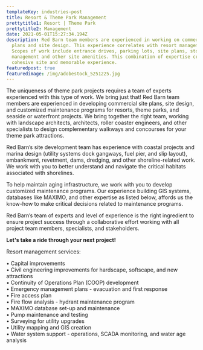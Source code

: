 ```yaml
---
templateKey: industries-post
title: Resort & Theme Park Management
prettytitle1: Resort | Theme Park
prettytitle2: Management
date: 2021-05-01T15:27:34.194Z
description: Red Barn team members are experienced in working on commercial site
  plans and site design. This experience correlates with resort management.
  Scopes of work include entrance drives, parking lots, site plans, stormwater
  management and other site amenities. This combination of expertise creates a
  cohesive site and memorable experience.
featuredpost: true
featuredimage: /img/adobestock_5251225.jpg
---
```


The uniqueness of theme park projects requires a team of experts experienced with this type of work. We bring just that! Red Barn team members are experienced in developing commercial site plans, site design, and customized maintenance programs for resorts, theme parks, and seaside or waterfront projects. We bring together the right team, working with landscape architects, architects, roller coaster engineers, and other specialists to design complementary walkways and concourses for your theme park attractions.

Red Barn’s site development team has experience with coastal projects and marina design (utility systems dock gangways, fuel pier, and slip layout), embankment, revetment, dams, dredging, and other shoreline-related work. We work with you to better understand and navigate the critical habitats associated with shorelines.

To help maintain aging infrastructure, we work with you to develop customized maintenance programs. Our experience building GIS systems, databases like MAXIMO, and other expertise as listed below, affords us the know-how to make critical decisions related to maintenance programs.

Red Barn’s team of experts and level of experience is the right ingredient to ensure project success through a collaborative effort working with all project team members, specialists, and stakeholders.

**Let's take a ride through your next project!**

Resort management services:

• Capital improvements  
• Civil engineering improvements for hardscape, softscape, and new attractions  
• Continuity of Operations Plan (COOP) development  
• Emergency management plans - evacuation and first response  
• Fire access plan  
• Fire flow analysis - hydrant maintenance program  
• MAXIMO database set-up and maintenance  
• Pump maintenance and testing  
• Surveying for utility upgrades  
• Utility mapping and GIS creation  
• Water system support - operations, SCADA monitoring, and water age analysis

![]()
